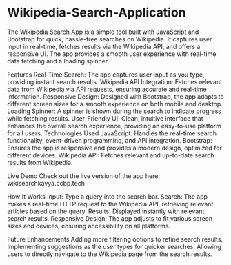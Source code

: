 # Wikipedia-Search-Application
The Wikipedia Search App is a simple tool built with JavaScript and Bootstrap for quick, hassle-free searches on Wikipedia. It captures user input in real-time, fetches results via the Wikipedia API, and offers a responsive UI. The app provides a smooth user experience with real-time data fetching and a loading spinner.

Features
Real-Time Search: The app captures user input as you type, providing instant search results.
Wikipedia API Integration: Fetches relevant data from Wikipedia via API requests, ensuring accurate and real-time information.
Responsive Design: Designed with Bootstrap, the app adapts to different screen sizes for a smooth experience on both mobile and desktop.
Loading Spinner: A spinner is shown during the search to indicate progress while fetching results.
User-Friendly UI: Clean, intuitive interface that enhances the overall search experience, providing an easy-to-use platform for all users.
Technologies Used
JavaScript: Handles the real-time search functionality, event-driven programming, and API integration.
Bootstrap: Ensures the app is responsive and provides a modern design, optimized for different devices.
Wikipedia API: Fetches relevant and up-to-date search results from Wikipedia.

Live Demo
Check out the live version of the app here: wikisearchkavya.ccbp.tech

How It Works
Input: Type a query into the search bar.
Search: The app makes a real-time HTTP request to the Wikipedia API, retrieving relevant articles based on the query.
Results: Displayed instantly with relevant search results.
Responsive Design: The app adjusts to fit various screen sizes and devices, ensuring accessibility on all platforms.

Future Enhancements
Adding more filtering options to refine search results.
Implementing suggestions as the user types for quicker searches.
Allowing users to directly navigate to the Wikipedia page from the search results.
